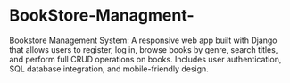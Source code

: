 # BookStore-Managment-
Bookstore Management System: A responsive web app built with Django that allows users to register, log in, browse books by genre, search titles, and perform full CRUD operations on books. Includes user authentication, SQL database integration, and mobile-friendly design.
